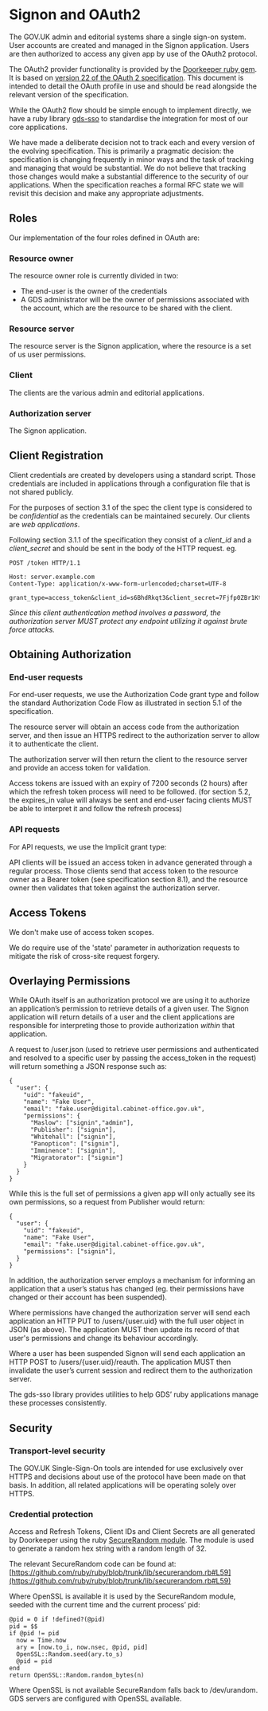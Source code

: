 # Signon and OAuth2

The GOV.UK admin and editorial systems share a single sign-on system. User
accounts are created and managed in the Signon application. Users
are then authorized to access any given app by use of the OAuth2 protocol.

The OAuth2 provider functionality is provided by the
[Doorkeeper ruby gem](https://rubygems.org/gems/doorkeeper). It is based on
[version 22 of the OAuth 2 specification](http://tools.ietf.org/html/draft-ietf-oauth-v2-22).
This document is intended to detail the OAuth profile in use and should be read
alongside the relevant version of the specification.

While the OAuth2 flow should be simple enough to implement directly, we have a
ruby library [gds-sso](https://github.com/alphagov/gds-sso) to standardise the
integration for most of our core applications.

We have made a deliberate decision not to track each and every version of the
evolving specification. This is primarily a pragmatic decision: the
specification is changing frequently in minor ways and the task of tracking
and managing that would be substantial. We do not believe that tracking those
changes would make a substantial difference to the security of our applications.
When the specification reaches a formal RFC state we will revisit this decision
and make any appropriate adjustments.

## Roles

Our implementation of the four roles defined in OAuth are:

### Resource owner

The resource owner role is currently divided in two:

* The end-user is the owner of the credentials
* A GDS administrator will be the owner of permissions associated with the
account, which are the resource to be shared with the client.

### Resource server

The resource server is the Signon application, where the resource
is a set of us user permissions.

### Client

The clients are the various admin and editorial applications.

### Authorization server

The Signon application.

## Client Registration

Client credentials are created by developers using a standard script. Those
credentials are included in applications through a configuration file that
is not shared publicly.

For the purposes of section 3.1 of the spec the client type is considered to
be *confidential* as the credentials can be maintained securely. Our clients
are *web applications*.

Following section 3.1.1 of the specification they consist of a *client_id* and
a *client_secret* and should be sent in the body of the HTTP request. eg.

    POST /token HTTP/1.1

    Host: server.example.com
    Content-Type: application/x-www-form-urlencoded;charset=UTF-8

    grant_type=access_token&client_id=s6BhdRkqt3&client_secret=7Fjfp0ZBr1KtDRbnfVdmIw

*Since this client authentication method involves a password, the authorization
server MUST protect any endpoint utilizing it against brute force attacks.*

## Obtaining Authorization

### End-user requests

For end-user requests, we use the Authorization Code grant type and follow the
standard Authorization Code Flow as illustrated in section 5.1 of the
specification.

The resource server will obtain an access code from the authorization server,
and then issue an HTTPS redirect to the authorization server to allow it to
authenticate the client.

The authorization server will then return the client to the resource server
and provide an access token for validation.

Access tokens are issued with an expiry of 7200 seconds (2 hours) after which
the refresh token process will need to be followed. (for section 5.2, the
expires_in value will always be sent and end-user facing clients MUST be
able to interpret it and follow the refresh process)

### API requests

For API requests, we use the Implicit grant type:

API clients will be issued an access token in advance generated through a
regular process. Those clients send that access token to the resource owner
as a Bearer token (see specification section 8.1), and the resource owner
then validates that token against the authorization server.

## Access Tokens

We don't make use of access token scopes.

We do require use of the 'state' parameter in authorization requests to
mitigate the risk of cross-site request forgery.

##  Overlaying Permissions

While OAuth itself is an authorization protocol we are using it to authorize
an application’s permission to retrieve details of a given user. The
Signon application will return details of a user and the client
applications are responsible for interpreting those to provide authorization
*within* that application.

A request to /user.json (used to retrieve user permissions and authenticated
and resolved to a specific user by passing the access_token in the request)
will return something a JSON response such as:

    {
      "user": {
        "uid": "fakeuid",
        "name": "Fake User",
        "email": "fake.user@digital.cabinet-office.gov.uk",
        "permissions": {
          "Maslow": ["signin","admin"],
          "Publisher": ["signin"],
          "Whitehall": ["signin"],
          "Panopticon": ["signin"],
          "Imminence": ["signin"],
          "Migratorator": ["signin"]
        }
      }
    }

While this is the full set of permissions a given app will only actually see
its own permissions, so a request from Publisher would return:

    {
      "user": {
        "uid": "fakeuid",
        "name": "Fake User",
        "email": "fake.user@digital.cabinet-office.gov.uk",
        "permissions": ["signin"],
      }
    }

In addition, the authorization server employs a mechanism for informing an
application that a user’s status has changed (eg. their permissions have
changed or their account has been suspended).

Where permissions have changed the authorization server will send each
application an HTTP PUT to /users/{user.uid} with the full user object in
JSON (as above). The application MUST then update its record of that user's
permissions and change its behaviour accordingly.

Where a user has been suspended Signon will send each application
an HTTP POST to /users/{user.uid}/reauth. The application MUST then invalidate
the user’s current session and redirect them to the authorization server.

The gds-sso library provides utilities to help GDS’ ruby applications manage
these processes consistently.

## Security

### Transport-level security

The GOV.UK Single-Sign-On tools are intended for use exclusively over HTTPS
and decisions about use of the protocol have been made on that basis. In
addition, all related applications will be operating solely over HTTPS.

### Credential protection

Access and Refresh Tokens, Client IDs and Client Secrets are all generated
by Doorkeeper using the ruby [SecureRandom module](http://rubydoc.info/stdlib/securerandom/1.9.2/SecureRandom).
The module is used to generate a random hex string with a random length of 32.

The relevant SecureRandom code can be found at:
[https://github.com/ruby/ruby/blob/trunk/lib/securerandom.rb#L59](https://github.com/ruby/ruby/blob/trunk/lib/securerandom.rb#L59)

Where OpenSSL is available it is used by the SecureRandom module, seeded with
the current time and the current process’ pid:

    @pid = 0 if !defined?(@pid)
    pid = $$
    if @pid != pid
      now = Time.now
      ary = [now.to_i, now.nsec, @pid, pid]
      OpenSSL::Random.seed(ary.to_s)
      @pid = pid
    end
    return OpenSSL::Random.random_bytes(n)

Where OpenSSL is not available SecureRandom falls back to /dev/urandom. GDS
servers are configured with OpenSSL available.

